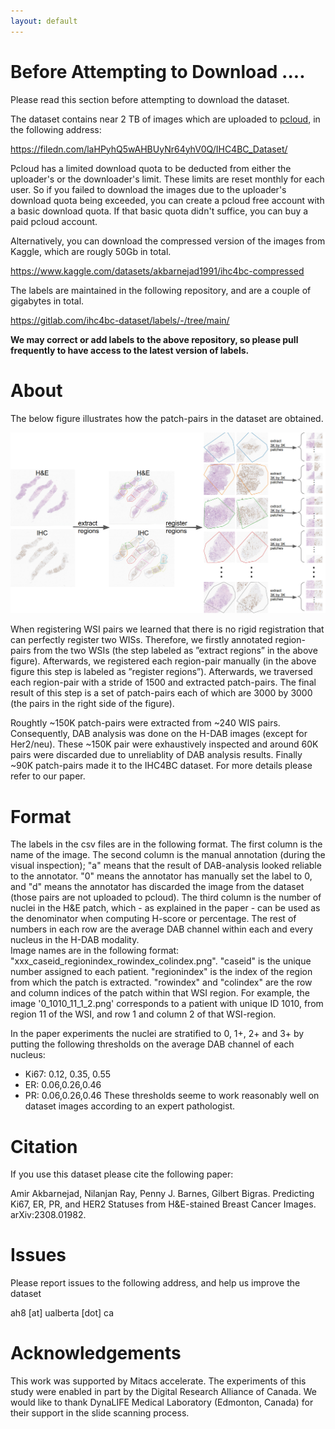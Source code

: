 ```yaml
---
layout: default
---
```





# Before Attempting to Download ....

Please read this section before attempting to download the dataset.

The dataset contains near 2 TB of images which are uploaded to [pcloud](https://www.pcloud.com/), in the following address:


https://filedn.com/laHPyhQ5wAHBUyNr64yhV0Q/IHC4BC_Dataset/


Pcloud has a limited download quota to be deducted from either the uploader's or the downloader's limit.
These limits are reset monthly for each user.
So if you failed to download the images due to the uploader's download quota being exceeded, you can create a pcloud free account with a basic download quota.
If that basic quota didn't suffice, you can buy a paid pcloud account.

Alternatively, you can download the compressed version of the images from Kaggle, which are rougly 50Gb in total.

https://www.kaggle.com/datasets/akbarnejad1991/ihc4bc-compressed

The labels are maintained in the following repository, and are a couple of gigabytes in total.

https://gitlab.com/ihc4bc-dataset/labels/-/tree/main/  

**We may correct or add labels to the above repository, so please pull frequently to have access to the latest version of labels.**


# About

The below figure illustrates how the patch-pairs in the dataset are obtained.

![overview of streamcollector functionality](stages_screenshot.png)

When registering WSI pairs we learned that there is no rigid registration that can perfectly register two WISs. Therefore, we
firstly annotated region-pairs from the two WSIs (the step labeled
as ”extract regions” in the above figure). Afterwards, we registered each region-pair manually
(in the above figure this step is labeled as ”register regions”). Afterwards, we traversed
each region-pair with a stride of 1500 and extracted patch-pairs. The final
result of this step is a set of patch-pairs each of which are 3000 by 3000 (the
pairs in the right side of the figure).


Roughtly ~150K patch-pairs were extracted from ~240 WIS pairs. Consequently, DAB analysis was done on the H-DAB images (except for Her2/neu).
These ~150K pair were exhaustively inspected and around 60K pairs were discarded due to unreliablity of DAB analysis results.
Finally ~90K patch-pairs made it to the IHC4BC dataset.
For more details please refer to our paper.

# Format
The labels in the csv files are in the following format. The first column is the name of the image. 
The second column is the manual annotation (during the visual inspection); "a" means that the result of DAB-analysis looked reliable to the annotator.
"0" means the annotator has manually set the label to 0, and "d" means the annotator has discarded the image from the dataset (those pairs are not uploaded to pcloud).
The third column is the number of nuclei in the H&E patch, which - as explained in the paper - can be used as the denominator when computing H-score or percentage.
The rest of numbers in each row are the average DAB channel within each and every nucleus in the H-DAB modality.  
Image names are in the following format: "xxx_caseid_regionindex_rowindex_colindex.png". "caseid" is the unique number assigned to each patient.
"regionindex" is the index of the region from which the patch is extracted. 
"rowindex" and "colindex" are the row and column indices of the patch within that WSI region.
For example, the image '0_1010_11_1_2.png' corresponds to a patient with unique ID 1010, from region 11 of the WSI, and row 1 and column 2 of that WSI-region.      

In the paper experiments the nuclei are stratified to 0, 1+, 2+ and 3+ by putting the following thresholds on the average DAB channel of each nucleus:
- Ki67: 0.12, 0.35, 0.55
- ER: 0.06,0.26,0.46
- PR: 0.06,0.26,0.46
These thresholds seeme to work reasonably well on dataset images according to an expert pathologist.

# Citation 
If you use this dataset please cite the following paper:

Amir Akbarnejad, Nilanjan Ray, Penny J. Barnes, Gilbert Bigras. Predicting Ki67, ER, PR, and HER2 Statuses from H&E-stained Breast Cancer Images. arXiv:2308.01982. 

# Issues
Please report issues to the following address, and help us improve the dataset

ah8 [at] ualberta [dot] ca

# Acknowledgements

This work was supported by Mitacs accelerate. The experiments of this study were enabled in part by the Digital Research Alliance of Canada. We would like to thank DynaLIFE Medical Laboratory (Edmonton, Canada) for their support in the slide scanning process. 
 
